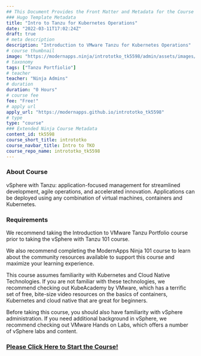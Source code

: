 ```yaml
---
## This Document Provides the Front Matter and Metadata for the Course Information page used in the modernapps.ninja homepage and the member profile page.
### Hugo Template Metadata
title: "Intro to Tanzu for Kubernetes Operations"
date: "2022-03-11T17:02:24Z"
draft: true
# meta description
description: "Introduction to VMware Tanzu for Kubernetes Operations"
# course thumbnail
image: "https://modernapps.ninja/intrototko_tk5598/admin/assets/images/intrototko_tk5598.jpg"
# taxonomy
tags: ["Tanzu Portfiolio"]
# teacher
teacher: "Ninja Admins"
# duration
duration: "0 Hours"
# course fee
fee: "Free!"
# apply url
apply_url: "https://modernapps.github.io/intrototko_tk5598"
# type
type: "course"
### Extended Ninja Course Metadata
content_id: tk5598
course_short_title: intrototko
course_navbar_title: Intro to TKO
course_repo_name: intrototko_tk5598
---  
```

  
  
### About Course

vSphere with Tanzu: application-focused management for streamlined development, agile operations, and accelerated innovation. Applications can be deployed using any combination of virtual machines, containers and Kubernetes.

### Requirements

We recommend taking the Introduction to VMware Tanzu Portfolio course prior to taking the vSphere with Tanzu 101 course.

We also recommend completing the ModernApps Ninja 101 course to learn about the community resources available to support this course and maximize your learning experience.

This course assumes familiarity with Kubernetes and Cloud Native Technologies. If you are not familiar with these technologies, we recommend checking out KubeAcademy by VMware, which has a terrific set of free, bite-size video resources on the basics of containers, Kubernetes and cloud native that are great for beginners.

Before taking this course, you should also have familiarity with vSphere administration. If you need additional background in vSphere, we recommend checking out VMware Hands on Labs, which offers a number of vSphere labs and content.

### [Please Click Here to Start the Course!](https://modernapps.ninja/${course_repo_name}/)